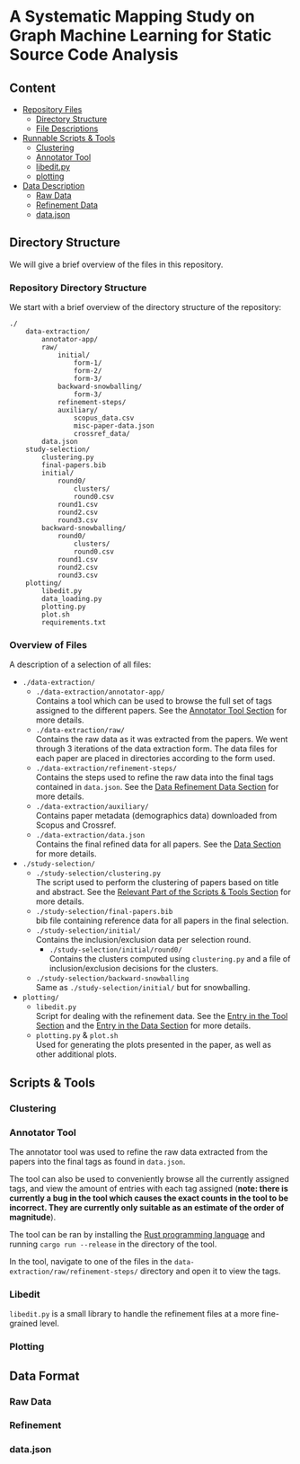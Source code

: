 # A Systematic Mapping Study on Graph Machine Learning for Static Source Code Analysis

## Content

- [Repository Files](#directory-structure-)
  - [Directory Structure](#repository-directory-structure)
  - [File Descriptions](#overview-of-files)
- [Runnable Scripts & Tools](#scripts--tools)
  - [Clustering](#clustering)
  - [Annotator Tool](#annotator-tool)
  - [libedit.py](#libedit-)
  - [plotting](#plotting)
- [Data Description](#data-format)
  - [Raw Data](#raw-data)
  - [Refinement Data](#refinement)
  - [data.json](#datajson)

## Directory Structure 
We will give a brief overview of the files in this repository.

### Repository Directory Structure

We start with a brief overview of the directory structure
of the repository:

``` 
./
    data-extraction/
        annotator-app/
        raw/
            initial/
                form-1/
                form-2/
                form-3/
            backward-snowballing/
                form-3/
            refinement-steps/
            auxiliary/
                scopus_data.csv
                misc-paper-data.json
                crossref_data/
        data.json
    study-selection/
        clustering.py
        final-papers.bib
        initial/
            round0/
                clusters/
                round0.csv
            round1.csv
            round2.csv
            round3.csv
        backward-snowballing/
            round0/
                clusters/
                round0.csv
            round1.csv
            round2.csv
            round3.csv
    plotting/
        libedit.py
        data_loading.py
        plotting.py
        plot.sh
        requirements.txt
```

### Overview of Files

A description of a selection of all files:

- `./data-extraction/` 
    - `./data-extraction/annotator-app/`
        <br/> Contains a tool which can be used to browse 
        the full set of tags assigned to the different 
        papers. See the [Annotator Tool Section](#annotator-tool)
        for more details.
    - `./data-extraction/raw/`
        <br/> Contains the raw data as it was extracted from the papers.
        We went through 3 iterations of the data extraction form.
        The data files for each paper are placed in directories 
        according to the form used.
    - `./data-extraction/refinement-steps/`
        <br/> Contains the steps used to refine the raw data 
        into the final tags contained in `data.json`.
        See the [Data Refinement Data Section](#refinement) for 
        more details.
    - `./data-extraction/auxiliary/`
        <br/> Contains paper metadata (demographics data)
        downloaded from Scopus and Crossref.
    - `./data-extraction/data.json`
        <br/> Contains the final refined data for all papers. 
        See the [Data Section](#datajson) for more details.
- `./study-selection/`
  - `./study-selection/clustering.py`
        <br/> The script used to perform the clustering of papers 
        based on title and abstract. See the 
        [Relevant Part of the Scripts & Tools Section](#clustering) 
        for more details.
  - `./study-selection/final-papers.bib`
        <br/> bib file containing reference data for all papers in the 
        final selection.
  - `./study-selection/initial/`
        <br> Contains the inclusion/exclusion data per selection round.
    - `./study-selection/initial/round0/`
            <br/> Contains the clusters computed using `clustering.py`
            and a file of inclusion/exclusion decisions for the clusters.
  - `./study-selection/backward-snowballing`
        <br/> Same as `./study-selection/initial/` but for snowballing.
- `plotting/`
  - `libedit.py`
    <br/> Script for dealing with the refinement data. 
    See the [Entry in the Tool Section](#libedit-) and 
    the [Entry in the Data Section](#refinement) for more details.
  - `plotting.py` & `plot.sh`
    <br/>Used for generating the plots presented in the paper,
    as well as other additional plots.
    

## Scripts & Tools

### Clustering

### Annotator Tool
The annotator tool was used to refine the raw data extracted from the 
papers into the final tags as found in `data.json`. 

The tool can also be used to conveniently browse all the currently 
assigned tags, and view the amount of entries with each tag assigned
(**note: there is currently a bug in the tool which causes the exact
counts in the tool to be incorrect. They are currently only suitable as 
an estimate of the order of magnitude**).

The tool can be ran by installing the 
[Rust programming language](https://www.rust-lang.org/) and running
`cargo run --release` in the directory of the tool. 

In the tool, navigate to one of the files in the 
`data-extraction/raw/refinement-steps/` directory and open 
it to view the tags.

### Libedit 
`libedit.py` is a small library to handle the refinement files at a more 
fine-grained level.

### Plotting

## Data Format

### Raw Data

### Refinement

### data.json